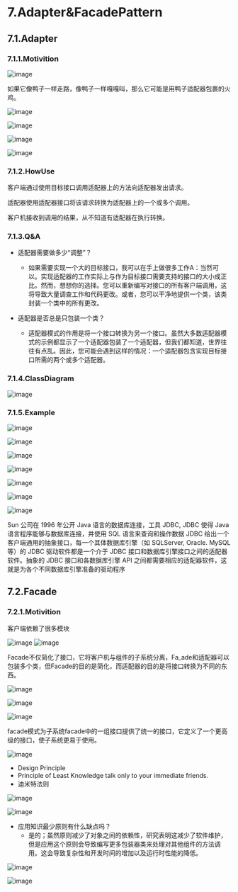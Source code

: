 # 7.Adapter&FacadePattern

## 7.1.Adapter

### 7.1.1.Motivition

![image](http://clsaa-big-data-notes-1252032169.cossh.myqcloud.com/2019-01-08-021934.png)

如果它像鸭子一样走路，像鸭子一样嘎嘎叫，那么它可能是用鸭子适配器包裹的火鸡。

![image](http://clsaa-big-data-notes-1252032169.cossh.myqcloud.com/2019-01-08-022321.png)

![image](http://clsaa-big-data-notes-1252032169.cossh.myqcloud.com/2019-01-08-022422.png)

![image](http://clsaa-big-data-notes-1252032169.cossh.myqcloud.com/2019-01-08-022545.png)

![image](http://clsaa-big-data-notes-1252032169.cossh.myqcloud.com/2019-01-08-022629.png)

### 7.1.2.HowUse

客户端通过使用目标接口调用适配器上的方法向适配器发出请求。

适配器使用适配器接口将该请求转换为适配器上的一个或多个调用。

客户机接收到调用的结果，从不知道有适配器在执行转换。

### 7.1.3.Q&A

* 适配器需要做多少“调整”？
  * 如果需要实现一个大的目标接口，我可以在手上做很多工作A：当然可以。实现适配器的工作实际上与作为目标接口需要支持的接口的大小成正比。然而，想想你的选择。您可以重新编写对接口的所有客户端调用，这将导致大量调查工作和代码更改。或者，您可以干净地提供一个类，该类封装一个类中的所有更改。

* 适配器是否总是只包装一个类？
  * 适配器模式的作用是将一个接口转换为另一个接口。虽然大多数适配器模式的示例都显示了一个适配器包装了一个适配器，但我们都知道，世界往往有点乱。因此，您可能会遇到这样的情况：一个适配器包含实现目标接口所需的两个或多个适配器。

### 7.1.4.ClassDiagram

![image](http://clsaa-big-data-notes-1252032169.cossh.myqcloud.com/2019-01-08-023618.png)

### 7.1.5.Example

![image](http://clsaa-big-data-notes-1252032169.cossh.myqcloud.com/2019-01-08-023747.png)

![image](http://clsaa-big-data-notes-1252032169.cossh.myqcloud.com/2019-01-08-023802.png)

![image](http://clsaa-big-data-notes-1252032169.cossh.myqcloud.com/2019-01-08-023824.png)

![image](http://clsaa-big-data-notes-1252032169.cossh.myqcloud.com/2019-01-08-023903.png)

![image](http://clsaa-big-data-notes-1252032169.cossh.myqcloud.com/2019-01-08-024020.png)

![image](http://clsaa-big-data-notes-1252032169.cossh.myqcloud.com/2019-01-08-024254.png)

![image](http://clsaa-big-data-notes-1252032169.cossh.myqcloud.com/2019-01-08-024348.png)

Sun 公司在 1996 年公开 Java 语言的数据库连接，工具 JDBC, JDBC 使得 Java 语言程序能够与数据库连接，并使用 SQL 语言来查询和操作数据 JDBC 给出一个客户端通用的抽象接口，每一个其体数据库引擎（如 SQLServer, Oracle. MySQL 等）的 JDBC 驱动软件都是一个介于 JDBC 接口和数据库引擎接口之间的适配器软件。抽象的 JDBC 接口和各数据库引擎 API 之间都需要相应的适配器软件，这就是为各个不同数据库引擎准备的驱动程序

## 7.2.Facade

### 7.2.1.Motivition

客户端依赖了很多模块

![image](http://clsaa-big-data-notes-1252032169.cossh.myqcloud.com/2019-01-08-024953.png)
![image](http://clsaa-big-data-notes-1252032169.cossh.myqcloud.com/2019-01-08-025055.png)

Facade不仅简化了接口，它将客户机与组件的子系统分离，Fa_ade和适配器可以包装多个类，但Facade的目的是简化，而适配器的目的是将接口转换为不同的东西。

![image](http://clsaa-big-data-notes-1252032169.cossh.myqcloud.com/2019-01-08-030335.png)

![image](http://clsaa-big-data-notes-1252032169.cossh.myqcloud.com/2019-01-08-030429.png)

![image](http://clsaa-big-data-notes-1252032169.cossh.myqcloud.com/2019-01-08-030459.png)

facade模式为子系统facade中的一组接口提供了统一的接口，它定义了一个更高级的接口，使子系统更易于使用。

![image](http://clsaa-big-data-notes-1252032169.cossh.myqcloud.com/2019-01-08-030535.png)

* Design Principle 
* Principle of Least Knowledge talk only to your immediate friends.
* 迪米特法则

![image](http://clsaa-big-data-notes-1252032169.cossh.myqcloud.com/2019-01-08-030751.png)

![image](http://clsaa-big-data-notes-1252032169.cossh.myqcloud.com/2019-01-08-031042.png)

* 应用知识最少原则有什么缺点吗？
  * 是的；虽然原则减少了对象之间的依赖性，研究表明这减少了软件维护，但是应用这个原则会导致编写更多包装器类来处理对其他组件的方法调用。这会导致复杂性和开发时间的增加以及运行时性能的降低。

![image](http://clsaa-big-data-notes-1252032169.cossh.myqcloud.com/2019-01-08-031736.png)

![image](http://clsaa-big-data-notes-1252032169.cossh.myqcloud.com/2019-01-08-031758.png)